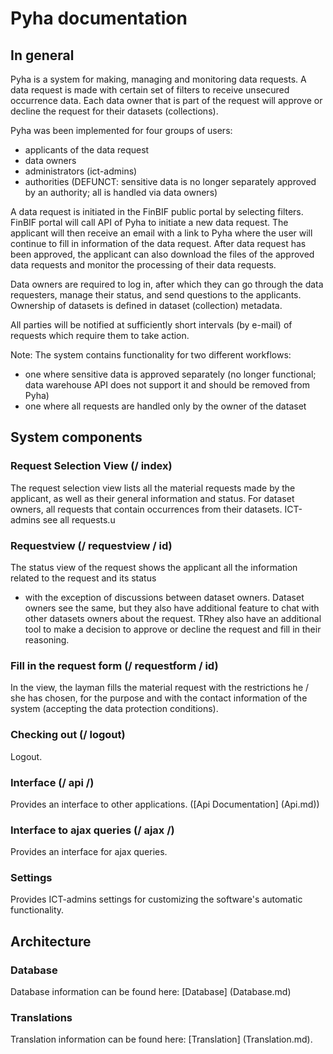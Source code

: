 # Pyha documentation

## In general

Pyha is a system for making, managing and monitoring data requests. A data request is made with certain set of filters
to receive unsecured occurrence data. Each data owner that is part of the request will approve or decline the request
for their datasets (collections). 

Pyha was been implemented for four groups of users:
- applicants of the data request
- data owners
- administrators (ict-admins)
- authorities (DEFUNCT: sensitive data is no longer separately approved by an authority; all is handled via data owners)

A data request is initiated in the FinBIF public portal by selecting filters. FinBIF portal will call API of Pyha to 
initiate a new data request. The applicant will then receive an email with a link to Pyha where the user will continue
to fill in information of the data request.  After data request has been approved, the applicant can also download the 
files of the approved data requests and monitor the processing of their data requests. 

Data owners are required to log in, after which they can go through the data requesters, manage their status, and send 
questions to the applicants. Ownership of datasets is defined in dataset (collection) metadata.

All parties will be notified at sufficiently short intervals (by e-mail) of requests which require them 
to take action.

Note: The system contains functionality for two different workflows:
 - one where sensitive data is approved separately (no longer functional; data warehouse API does not support it and should
   be removed from Pyha)
 - one where all requests are handled only by the owner of the dataset
 
## System components

### Request Selection View (/ index)

The request selection view lists all the material requests made by the applicant, as well as their
general information and status. For dataset owners, all requests that contain occurrences from their
datasets. ICT-admins see all requests.u
### Requestview (/ requestview / id)

The status view of the request shows the applicant all the information related to the request and its status
 - with the exception of discussions between dataset owners. 
Dataset owners see the same, but they also have additional feature to chat with other datasets owners about 
the request. TRhey also have an additional tool to make a decision to approve or decline the request and fill
in their reasoning. 

### Fill in the request form (/ requestform / id)

In the view, the layman fills the material request with the restrictions he / she has chosen,
for the purpose and with the contact information of the system (accepting the data protection
conditions).

### Checking out (/ logout)

Logout.

### Interface (/ api /)

Provides an interface to other applications. ([Api Documentation] (Api.md))

### Interface to ajax queries (/ ajax /)

Provides an interface for ajax queries.

### Settings

Provides ICT-admins settings for customizing the software's automatic functionality.

## Architecture

### Database

Database information can be found here: [Database] (Database.md)

### Translations

Translation information can be found here: [Translation] (Translation.md).
